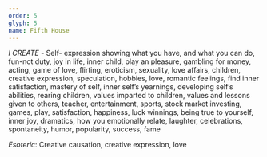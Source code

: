 ```yaml
---
order: 5
glyph: 5
name: Fifth House
---
```


_I CREATE_ - Self- expression  showing what you have, and what you can do, fun-not duty, joy in life, inner child, play 
an pleasure, gambling for money, acting, game of love, flirting, eroticism, sexuality, love affairs, children, creative 
expression, speculation, hobbies, love, romantic feelings, find inner satisfaction, mastery of self, inner self’s 
yearnings, developing self’s abilities, rearing children, values imparted to children, values and lessons given to 
others, teacher, entertainment, sports, stock market investing, games, play, satisfaction, happiness, luck winnings, 
being true to yourself, inner joy, dramatics, how you emotionally relate, laughter, celebrations, spontaneity, 
humor, popularity, success, fame

_Esoteric_: Creative causation, creative expression, love